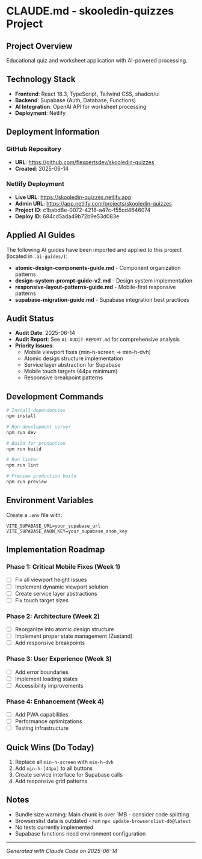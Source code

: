 # CLAUDE.md - skooledin-quizzes Project

## Project Overview
Educational quiz and worksheet application with AI-powered processing.

## Technology Stack
- **Frontend**: React 18.3, TypeScript, Tailwind CSS, shadcn/ui
- **Backend**: Supabase (Auth, Database, Functions)
- **AI Integration**: OpenAI API for worksheet processing
- **Deployment**: Netlify

## Deployment Information

### GitHub Repository
- **URL**: https://github.com/flexpertsdev/skooledin-quizzes
- **Created**: 2025-06-14

### Netlify Deployment
- **Live URL**: https://skooledin-quizzes.netlify.app
- **Admin URL**: https://app.netlify.com/projects/skooledin-quizzes
- **Project ID**: c1babd8e-0072-4218-a47c-f55cd4646074
- **Deploy ID**: 684cd5ada49b72b9e53d083e

## Applied AI Guides
The following AI guides have been imported and applied to this project (located in `.ai-guides/`):
- **atomic-design-components-guide.md** - Component organization patterns
- **design-system-prompt-guide-v2.md** - Design system implementation
- **responsive-layout-patterns-guide.md** - Mobile-first responsive patterns
- **supabase-migration-guide.md** - Supabase integration best practices

## Audit Status
- **Audit Date**: 2025-06-14
- **Audit Report**: See `AI-AUDIT-REPORT.md` for comprehensive analysis
- **Priority Issues**: 
  - Mobile viewport fixes (min-h-screen → min-h-dvh)
  - Atomic design structure implementation
  - Service layer abstraction for Supabase
  - Mobile touch targets (44px minimum)
  - Responsive breakpoint patterns

## Development Commands
```bash
# Install dependencies
npm install

# Run development server
npm run dev

# Build for production
npm run build

# Run linter
npm run lint

# Preview production build
npm run preview
```

## Environment Variables
Create a `.env` file with:
```
VITE_SUPABASE_URL=your_supabase_url
VITE_SUPABASE_ANON_KEY=your_supabase_anon_key
```

## Implementation Roadmap

### Phase 1: Critical Mobile Fixes (Week 1)
- [ ] Fix all viewport height issues
- [ ] Implement dynamic viewport solution
- [ ] Create service layer abstractions
- [ ] Fix touch target sizes

### Phase 2: Architecture (Week 2)
- [ ] Reorganize into atomic design structure
- [ ] Implement proper state management (Zustand)
- [ ] Add responsive breakpoints

### Phase 3: User Experience (Week 3)
- [ ] Add error boundaries
- [ ] Implement loading states
- [ ] Accessibility improvements

### Phase 4: Enhancement (Week 4)
- [ ] Add PWA capabilities
- [ ] Performance optimizations
- [ ] Testing infrastructure

## Quick Wins (Do Today)
1. Replace all `min-h-screen` with `min-h-dvh`
2. Add `min-h-[44px]` to all buttons
3. Create service interface for Supabase calls
4. Add responsive grid patterns

## Notes
- Bundle size warning: Main chunk is over 1MB - consider code splitting
- Browserslist data is outdated - run `npx update-browserslist-db@latest`
- No tests currently implemented
- Supabase functions need environment configuration

---

*Generated with Claude Code on 2025-06-14*